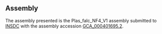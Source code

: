 

Assembly
--------

The assembly presented is the Plas\_falc\_NF4\_V1 assembly submitted to
[INSDC](http://www.insdc.org) with the assembly accession
[GCA\_000401695.2](http://www.ebi.ac.uk/ena/data/view/GCA_000401695.2).
